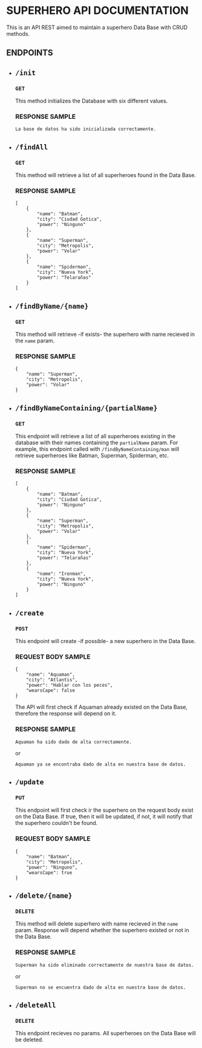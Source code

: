# SUPERHERO API DOCUMENTATION

This is an API REST aimed to maintain a superhero Data Base with CRUD methods.


## ENDPOINTS

* ## `/init`
    ### `GET`

    This method initializes the Database with six different values.

    ### RESPONSE SAMPLE
    ```
    La base de datos ha sido inicializada correctamente.
    ``` 


* ## `/findAll`
    ### `GET`
    This method will retrieve a list of all superheroes found in the Data Base.

    ### RESPONSE SAMPLE
    ```
    [
        {
            "name": "Batman",
            "city": "Ciudad Gotica",
            "power": "Ninguno"
        },
        {
            "name": "Superman",
            "city": "Metropolis",
            "power": "Volar"
        },
        {
            "name": "Spiderman",
            "city": "Nueva York",
            "power": "Telarañas"
        }
    ]
    ```     

* ## `/findByName/{name}`
    ### `GET`
    This method will retrieve -if exists- the superhero with name recieved in the `name` param.

    ### RESPONSE SAMPLE
    ```
    {
        "name": "Superman",
        "city": "Metropolis",
        "power": "Volar"
    }
    ```



* ## `/findByNameContaining/{partialName}`
    ### `GET`
    This endpoint will retrieve a list of all superheroes existing in the database with their names containing the `partialName` param. For example, this endpoint called with `/findByNameContaining/man` will retrieve superheroes like Batman, Superman, Spiderman, etc.

    ### RESPONSE SAMPLE
    ```
    [
        {
            "name": "Batman",
            "city": "Ciudad Gotica",
            "power": "Ninguno"
        },
        {
            "name": "Superman",
            "city": "Metropolis",
            "power": "Volar"
        },
        {
            "name": "Spiderman",
            "city": "Nueva York",
            "power": "Telarañas"
        },
        {
            "name": "Ironman",
            "city": "Nueva York",
            "power": "Ninguno"
        }
    ]
    ```

* ## `/create`
    ### `POST`
    This endpoint will create -if possible- a new superhero in the Data Base.

    ### REQUEST BODY SAMPLE
    ```
    {
        "name": "Aquaman",
        "city": "Atlantis",
        "power": "Hablar con los peces",
        "wearsCape": false
    }
    ```

    The API will first check if Aquaman already existed on the Data Base, therefore the response will depend on it.
    ### RESPONSE SAMPLE
    ```
    Aquaman ha sido dado de alta correctamente.
    ```
    or
    ```
    Aquaman ya se encontraba dado de alta en nuestra base de datos.
    ```

* ## `/update`
    ### `PUT`
    This endpoint will first check ir the superhero on the request body exist on the Data Base. If true, then it will be updated, if not, it will notify that the superhero couldn't be found.
    ### REQUEST BODY SAMPLE
    ```
    {
        "name": "Batman",
        "city": "Metropolis",
        "power": "Ninguno",
        "wearsCape": true
    }
    ```

* ## `/delete/{name}`
    ### `DELETE`
    This method will delete superhero with name recieved in the `name` param. Response will depend whether the superhero existed or not in the Data Base.

    ### RESPONSE SAMPLE
    ```
    Superman ha sido eliminado correctamente de nuestra base de datos.
    ```
    or
    ```
    Superman no se encuentra dado de alta en nuestra base de datos.
    ```


* ## `/deleteAll`
    ### `DELETE`
    This endpoint recieves no params. All superheroes on the Data Base will be deleted.

